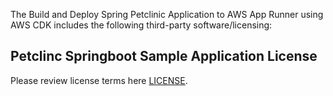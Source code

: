 The Build and Deploy Spring Petclinic Application to AWS App Runner using AWS CDK includes the following third-party software/licensing:

## Petclinc Springboot Sample Application License
Please review license terms here [LICENSE](petclinic/LICENSE).